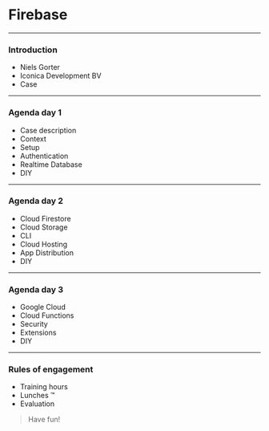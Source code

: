 # Firebase
---

### Introduction
- Niels Gorter
- Iconica Development BV
- Case

---
### Agenda day 1
- Case description 
- Context
- Setup
- Authentication
- Realtime Database
- DIY

---
### Agenda day 2
- Cloud Firestore
- Cloud Storage
- CLI
- Cloud Hosting
- App Distribution
- DIY

---
### Agenda day 3
- Google Cloud
- Cloud Functions
- Security
- Extensions
- DIY

---
### Rules of engagement
- Training hours
- Lunches ™
- Evaluation
 
> Have fun!
 